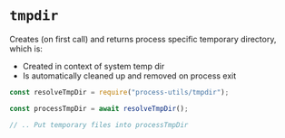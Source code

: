 # `tmpdir`

Creates (on first call) and returns process specific temporary directory, which is:

- Created in context of system temp dir
- Is automatically cleaned up and removed on process exit

```javascript
const resolveTmpDir = require("process-utils/tmpdir");

const processTmpDir = await resolveTmpDir();

// .. Put temporary files into processTmpDir
```
